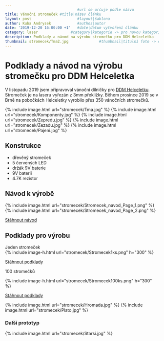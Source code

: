 ```yaml
---
                                 #url se určuje podle názvu
title: Vánoční stromeček #title|název článku   
layout: post                     #layout|šablona
author: Kuba Andrysek            #authos|autor
date: '2019-12-20 16:00:00 +1'   #date|datum vytvoření článku
category: laser               #category|kategorie -> pro novou kategorii je potřeba vytvořit stránku v "categories"
description: Podklady a návod na výrobu stromečku pro DDM Helceletka             #Header|nadpis
thumbnail: stromecek/Tma2.jpg              #thumbnail|titulní foto -> cesta "/img/blog/**nazev-clanku/Kolo.png**"
--- 
```


# Podklady a návod na výrobu stromečku pro DDM Helceletka

V listopadu 2019 jsem připravoval vánoční dílničky pro [DDM Helceletku](https://helceletka.cz/). Stromeček je na laseru vyřezán z 3mm překližky. Během prosince 2019 se v Brně na pobočkách Helceletky vyrobilo přes 350 vánočních stromečků.

{% include image.html
url="stromecek/Tma.jpg"
%}
{% include image.html
url="stromecek/Komponenty.jpg"
%}
{% include image.html
url="stromecek/Zepredu.jpg"
%}
{% include image.html
url="stromecek/Zezadu.jpg"
%}
{% include image.html
url="stromecek/Pajeni.jpg"
%}



## Konstrukce
- dřevěný stromeček
- 5 červených LED
- držák 9V baterie
- 9V baterii
- 4.7K rezistor

## Návod k výrobě

{% include image.html
url="stromecek/Stromecek_navod_Page_1.png"
%}
{% include image.html
url="stromecek/Stromecek_navod_Page_2.png"
%}

<a href="{{ site.url }}{{ site.baseurl }}/img/blog/stromecek/Stromecek_navod.pdf" target="_blank">
  <span style="font-size: 35px; color: #f69801;">
    <i class="fas fa-download"></i>
  </span>Stáhnout návod
</a>

## Podklady pro výrobu

Jeden stromeček
<br>
{% include image-h.html
url="stromecek/Stromecek1ks.png"
h="300"
%}  

<a href="{{ site.url }}{{ site.baseurl }}/img/blog/stromecek/Stromecek1ks.svg" target="_blank">
  <span style="font-size: 35px; color: #f69801;">
    <i class="fas fa-download"></i>
  </span>Stáhnout podklady
</a>  


100 stromečků

{% include image-h.html
url="stromecek/Stromecek100ks.png"
h="300"
%}    

<a href="{{ site.url }}{{ site.baseurl }}/img/blog/stromecek/Stromecek_navod.pdf" target="_blank">
  <span style="font-size: 35px; color: #f69801;">
    <i class="fas fa-download"></i>
  </span>Stáhnout podklady
</a>  
<br>

{% include image.html
url="stromecek/Hromada.jpg"
%}
{% include image.html
url="stromecek/Plato.jpg"
%}

### Další prototyp

{% include image.html
url="stromecek/Starsi.jpg"
%}





